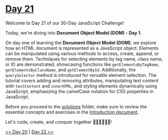 # [Day 21](https://github.com/Muhtoyyib/30-DAY-JAVASCRIPT/blob/main/Day21/day21.md)

Welcome to Day 21 of our 30-Day JavaScript Challenge! 

Today, we're diving into **Document Object Model (DOM) - Day 1**.


On day one of learning the **Document Object Model (DOM)**, we explore how an HTML document is represented as a JavaScript object. Elements can be manipulated using various methods to access, create, append, or remove them. Techniques for selecting elements by tag name, class name, or ID are demonstrated, showcasing functions like `getElementsByTagName`, `getElementsByClassName`, and `getElementById`. Additionally, the `querySelector` method is introduced for versatile element selection. The tutorial covers adding and removing attributes, manipulating text content with `textContent` and `innerHTML`, and styling elements dynamically using JavaScript, emphasizing the camelCase notation for CSS properties in JavaScript.

Before you proceed to the [solutions](solutions-day21/) folder, make sure to review the essential concepts and exercises in the <a href="https://github.com/Asabeneh/30-Days-Of-JavaScript/blob/master/21_Day_DOM/21_day_dom.md" target="_blank"> Introduction document</a>.

Let's code, create, and conquer together 👨🏻‍💻🚀💪🏻!

[<< Day 20](https://github.com/Muhtoyyib/30-DAY-JAVASCRIPT/blob/main/Day20/day20.md) | [Day 22 >>](https://github.com/Muhtoyyib/30-DAY-JAVASCRIPT/blob/main/Day22/day22.md)